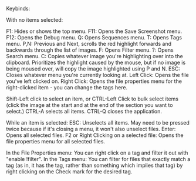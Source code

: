 Keybinds: 

With no items selected: 

F1: Hides or shows the top menu.
F11: Opens the Save Screenshot menu.
F12: Opens the Debug menu. 
Q: Opens Sequences menu.
T: Opens Tags menu.
P,N: Previous and Next, scrolls the red highlight forwards and backwards through the list of images. 
F: Opens Filter menu.
?: Opens Search menu. 
C: Copies whatever image you're highlighting over into the clipboard. Prioritizes the highlight caused by the mouse, but if no image is being moused over, will copy the image highlighted using P and N. 
ESC: Closes whatever menu you're currently looking at. 
Left Click: Opens the file you've left clicked on. 
Right Click: Opens the file properties menu for the right-clicked item - you can change the tags here. 

Shift-Left click to select an item, or CTRL-Left Click to bulk select items (click the image at the start and at the end of the section you want to select.)
CTRL-A selects all items.
CTRL-Q closes the application.


While an item is selected:
ESC: Unselects all items. May need to be pressed twice because if it's closing a menu, it won't also unselect files. 
Enter: Opens all selected files.
F2 or Right Clicking on a selected file: Opens the file properties menu for all selected files.

In the File Properties menu: You can right click on a tag and filter it out with "enable !filter". 
In the Tags menu: You can filter for files that exactly match a tag (as in, it has the tag, rather than something which implies that tag) by right clicking on the Check mark for the desired tag. 
